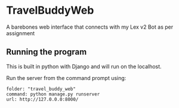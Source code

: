 # TravelBuddyWeb
A barebones web interface that connects with my Lex v2 Bot as per assignment

## Running the program
This is built in python with Django and will run on the localhost.

Run the server from the command prompt using:
```
folder: "travel_buddy_web"
command: python manage.py runserver
url: http://127.0.0.0:8000/ 
```